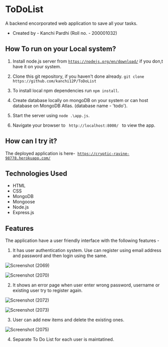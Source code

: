 # ToDoList

A backend encorporated web application to save all your tasks.

* Created by - Kanchi Pardhi (Roll no. - 200001032)

## How To run on your Local system?

1. Install node.js server from <code>https://nodejs.org/en/download/</code> if you don,t have it on your system.

2. Clone this git repository, if you haven't done already.
   `git clone https://github.com/kanchi12P/ToDoList`

3. To install local npm dependencies run `npm install`.

4. Create database locally on mongoDB on your system or can host database on MongoDB Atlas. (database name - 'todo').

5. Start the server using `node .\app.js`.

6. Navigate your browser to <code> http://localhost:8000/ </code> to view the app.
 
## How can I try it?
The deployed application is here-<code> https://cryptic-ravine-98778.herokuapp.com/ </code>

## Technologies Used

* HTML
* CSS
* MongoDB
* Mongoose
* Node.js
* Express.js


## Features
The application have a user friendly interface with the following features -

1. It has user authentication system. Use can register using email address and password and then login using the same.

![Screenshot (2069)](https://user-images.githubusercontent.com/78892305/154084670-f9ac4cbd-dd80-4fa6-addc-612e3ea311ef.png)

![Screenshot (2070)](https://user-images.githubusercontent.com/78892305/154084675-ec1a4229-d70d-40fd-a458-8a2b66583abf.png)

2. It shows an error page when user enter wrong password, username or existing user try to register again.

![Screenshot (2072)](https://user-images.githubusercontent.com/78892305/154084678-760eef32-647a-44e6-a7b6-0900b4358c2a.png)

![Screenshot (2073)](https://user-images.githubusercontent.com/78892305/154084665-a0f55eca-c175-43c8-970f-86ca06142392.png)

3. User can add new items and delete the existing ones.

![Screenshot (2075)](https://user-images.githubusercontent.com/78892305/154084669-6ef8fb5b-5a75-44b9-9eb6-1f35147387f5.png)

4. Separate To Do List for each user is maintatined.
